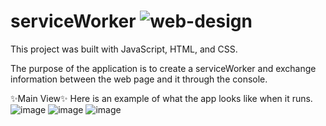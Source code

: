# serviceWorker ![web-design](https://github.com/DarielEGM/serviceWorker/assets/123778387/794e131c-bc4f-40b9-9835-e9794bf50db5)

This project was built with JavaScript, HTML, and CSS.

The purpose of the application is to create a serviceWorker and exchange information between the web page and it through the console.

✨Main View✨
Here is an example of what the app looks like when it runs.
![image](https://github.com/DarielEGM/serviceWorker/assets/123778387/caa05488-311c-4ef3-acef-c0d087edc8ac)
![image](https://github.com/DarielEGM/serviceWorker/assets/123778387/05173112-4f67-43bf-acfd-83a74b712b49)
![image](https://github.com/DarielEGM/serviceWorker/assets/123778387/95685d32-17ee-46f0-b367-bfbd9d111085)

